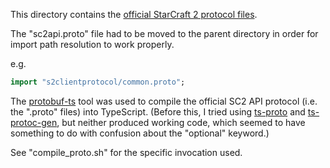 This directory contains the [official StarCraft 2 protocol files](https://github.com/Blizzard/s2client-proto/tree/master/s2clientprotocol).

The "sc2api.proto" file had to be moved to the parent directory in order for import path resolution to work properly.

e.g.

```proto
import "s2clientprotocol/common.proto";
```

The [protobuf-ts](https://github.com/timostamm/protobuf-ts) tool was used to compile the official SC2 API protocol (i.e. the ".proto" files) into TypeScript. (Before this, I tried using [ts-proto](https://github.com/stephenh/ts-proto) and [ts-protoc-gen](https://github.com/improbable-eng/ts-protoc-gen), but neither produced working code, which seemed to have something to do with confusion about the "optional" keyword.)

See "compile_proto.sh" for the specific invocation used.
